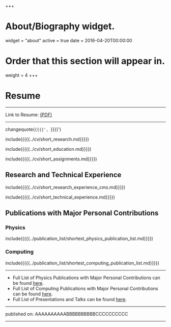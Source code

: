 +++
# About/Biography widget.
widget = "about"
active = true
date = 2016-04-20T00:00:00

# Order that this section will appear in.
weight = 4
+++

# Resume

----------

Link to Resume: [(PDF)](https://github.com/gutsche/ForThePublic/raw/master/cv/resume.pdf)

----------

changequote(`{{{{', `}}}}')

include({{{{../cv/short_research.md}}}})

include({{{{../cv/short_education.md}}}})

include({{{{../cv/short_assignments.md}}}})

## Research and Technical Experience
include({{{{../cv/short_research_experience_cms.md}}}})

include({{{{../cv/short_technical_experience.md}}}})

## Publications with Major Personal Contributions

### Physics
include({{{{../publication_list/shortest_physics_publication_list.md}}}})

### Computing
include({{{{../publication_list/shortest_computing_publication_list.md}}}})

----------

* Full List of Physics Publications with Major Personal Contributions can be found [here](https://github.com/gutsche/ForThePublic/raw/master/publication_list/physics_publication_list.pdf).
* Full List of Computing Publications with Major Personal Contributions can be found [here](https://github.com/gutsche/ForThePublic/raw/master/publication_list/computing_publication_list.pdf).
* Full List of Presentations and Talks can be found [here](https://github.com/gutsche/ForThePublic/raw/master/talk_list/talk_list.pdf).

----------

published on: AAAAAAAAAABBBBBBBBBBCCCCCCCCCC

----------
